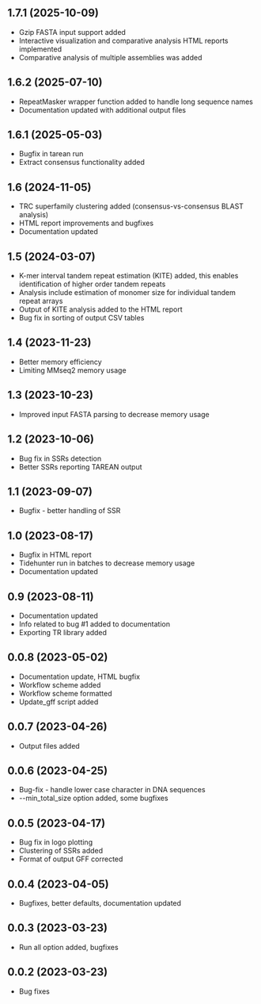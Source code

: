 ## 1.7.1 (2025-10-09)
- Gzip FASTA input support added
- Interactive visualization and comparative analysis HTML reports implemented
- Comparative analysis of multiple assemblies was added

## 1.6.2 (2025-07-10)
- RepeatMasker wrapper function added to handle long sequence names
- Documentation updated with additional output files
## 1.6.1 (2025-05-03)
- Bugfix in tarean run
- Extract consensus functionality added
## 1.6 (2024-11-05)
- TRC superfamily clustering added (consensus-vs-consensus BLAST analysis)
- HTML report improvements and bugfixes
- Documentation updated
## 1.5 (2024-03-07)
- K-mer interval tandem repeat estimation (KITE) added, this enables identification of higher order tandem repeats
- Analysis include estimation of monomer size for individual tandem repeat arrays
- Output of KITE analysis added to the HTML report
- Bug fix in sorting of output CSV tables

## 1.4 (2023-11-23)
- Better memory efficiency
- Limiting MMseq2 memory usage
## 1.3 (2023-10-23)
- Improved input FASTA parsing to decrease memory usage
## 1.2 (2023-10-06)
- Bug fix in SSRs detection
- Better SSRs reporting TAREAN output
## 1.1 (2023-09-07)
- Bugfix - better handling of SSR
## 1.0 (2023-08-17)
- Bugfix in HTML report
- Tidehunter run in batches to decrease memory usage
- Documentation updated
## 0.9 (2023-08-11)
- Documentation updated
- Info related to bug #1 added to documentation
- Exporting TR library added
## 0.0.8 (2023-05-02)
- Documentation update, HTML bugfix
- Workflow scheme added
- Workflow scheme formatted
- Update_gff script added
## 0.0.7 (2023-04-26)
- Output files added
## 0.0.6 (2023-04-25)
- Bug-fix - handle lower case character in DNA sequences
- --min_total_size option added, some bugfixes
## 0.0.5 (2023-04-17)
- Bug fix in logo plotting
- Clustering of SSRs added
- Format of output GFF corrected
## 0.0.4 (2023-04-05)
- Bugfixes, better defaults, documentation updated
## 0.0.3 (2023-03-23)
- Run all option added, bugfixes
## 0.0.2 (2023-03-23)
- Bug fixes
